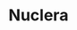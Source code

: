 ---
layout: startup_page
title: "Nuclera"
id: "nuclera.com"
permalink: "/nucleranuclera.com03292025/"
website: "https://www.nuclera.com/"
funding_round: "Series C"
funding_amount: "$75M"
investors: "Elevage Medical Technologies, Patient Square Capital, British Patient Capital, Cambridge Innovation Capital, Jonathan Milner, GK Goh, M&G Catalyst, E Ink Holdings, Michael D. McCreary, Uni Power Group, Verve Ventures"
about: "Nuclera accelerates protein expression and purification workflows through its benchtop protein system, eProtein Discovery, enabling rapid access to proteins for drug discovery research. The system automates processes, reducing time and cost, and providing high-quality proteins at scale. This speeds up research in labs using AI for protein design."
markets: "Biotech, Life Science, Pharmaceutical"
hq: "Cambridge, Cambridgeshire, United Kingdom"
founded_year: "2013"
linkedin: "https://www.linkedin.com/company/nuclera"
twitter: "https://twitter.com/nuclera"
instagram: ""
facebook: ""
crunchbase: "https://www.crunchbase.com/organization/nuclera"
pitchbook: "https://pitchbook.com/profiles/company/110529-91"

# SEO Optimization
meta_title: "Nuclera - Series C Funding ($75M)"
meta_description: "Nuclera, Nuclera accelerates protein expression and purification workflows through its benchtop protein system, eProtein Discovery, enabling rapid access to pr..."
meta_keywords: "Nuclera, Biotech, Life Science, Pharmaceutical, Series C funding"
canonical_url: "https://pkprojectstartups.github.io/projectstartups.com/nucleranuclera.com03292025/"
---